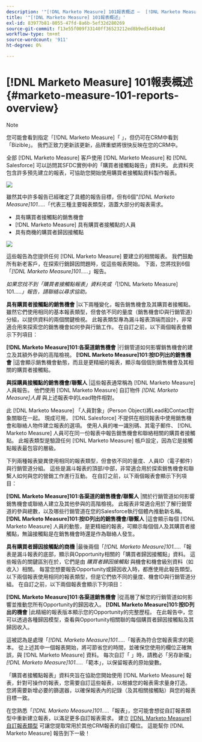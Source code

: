 ```yaml
---
description: '"[!DNL Marketo Measure] 101報表概述 —  [!DNL Marketo Measure]  — 產品檔案」'
title: '"[!DNL Marketo Measure] 101報表概述」'
exl-id: 83977b81-8055-47fd-8a6b-5ef32d280269
source-git-commit: f13e55f009f33140ff36523212ed8b9ed5449a4d
workflow-type: tm+mt
source-wordcount: '911'
ht-degree: 0%

---
```


# [!DNL Marketo Measure] 101報表概述 {#marketo-measure-101-reports-overview}

>[!NOTE]
>
>您可能會看到指定「[!DNL Marketo Measure]「 」，但仍可在CRM中看到「Bizible」。 我們正致力更新該更新，品牌重塑將很快反映在您的CRM中。

全部 [!DNL Marketo Measure] 客戶使用 [!DNL Marketo Measure] 和 [!DNL Salesforce] 可以訪問其SFDC實例中的「購買者接觸點報告」資料夾。 此資料夾包含許多預先建立的報表，可協助您開始使用購買者接觸點資料製作報表。

![](assets/bizible-101-reports-overview-1.png)

雖然其中許多報告已經確定了具體的報告目標，但有6個&quot;_[!DNL Marketo Measure]101....._「代表三種主要報表類型，涵蓋大部分的報表需求。

* 具有購買者接觸點的銷售機會
* [!DNL Marketo Measure] 具有購買者接觸點的人員
* 具有商機的購買者歸因接觸點

![](assets/bizible-101-reports-overview-2.png)

這些報告為您提供任何 [!DNL Marketo Measure] 要建立的相關報表。 我們鼓勵所有新老客戶，在探索行銷歸因問題時，從這些報表開始。 下面，您將找到6個「_[!DNL Marketo Measure]101....._」報告。

_如果您找不到「購買者接觸點報表」資料夾或「_[!DNL Marketo Measure] 101....._」報告，請聯絡以尋求協助。_

**具有購買者接觸點的銷售機會** |以下兩種變化，報告銷售機會及其購買者接觸點。 雖然它們使用相同的基本報表類型，但會依不同的量度（銷售機會ID與行銷管道）分組，以提供資料的兩個關鍵檢視。 此報表類型專為漏斗報表頂端而設計，非常適合用來探索您的銷售機會如何參與行銷工作。 在自訂之前，以下兩個報表會顯示下列項目：

**[!DNL Marketo Measure]101:各渠道銷售機會** |行銷管道如何影響銷售機會的建立及其額外參與的高階檢視。
**[!DNL Marketo Measure]101:按ID列出的銷售機會** |這會顯示銷售機會動態，而且是更精細的報表，顯示每個個別銷售機會及其相關的購買者接觸點。

**與採購員接觸點的銷售機會/聯繫人** |這些報表通常稱為 [!DNL Marketo Measure] 人員報告。 他們使用 [!DNL Marketo Measure] 自訂物件 _[!DNL Marketo Measure]人員_ 與上述報表中的Lead物件相對。

此 [!DNL Marketo Measure] 「人員對象」(Person Object)將Lead和Contact對象關聯在一起。 現成可用， [!DNL Salesforce] 不提供在相同報表中使用銷售機會和聯絡人物件建立報表的選項。 使用人員的唯一識別碼、其電子郵件、 [!DNL Marketo Measure] 人員可在同一份報表中報告銷售機會和聯絡相關的購買者接觸點。 此報表類型是驗證任何 [!DNL Marketo Measure] 帳戶設定，因為它是接觸點報表最包容的層級。

下列兩種報表變異使用相同的報表類型，但會依不同的量度、人員ID（電子郵件）與行銷管道分組。 這些是漏斗報表的頂部/中部，非常適合用於探索銷售機會和聯繫人如何與您的營銷工作進行互動。 在自訂之前，以下兩個報表會顯示下列項目：

**[!DNL Marketo Measure]101:各渠道的銷售機會/聯繫人** |關於行銷管道如何影響銷售機會或聯絡人建立及其他參與的高階檢視。 此報表非常適合用於了解行銷管道的參與總數，以及哪些行銷管道在您的Salesforce執行個體內推動新名稱。
**[!DNL Marketo Measure]101:按ID列出的銷售機會/聯繫人** |這會顯示每個 [!DNL Marketo Measure] 人員的動態，是更精細的報表，可顯示每個個人及其購買者接觸點，無論接觸點是在銷售機會時還是作為聯絡人發生。

**具有購買者歸因接觸點的商機** |最後兩個「_[!DNL Marketo Measure]101....._「報表是漏斗報表的底部，顯示與Opportunity相關的「購買者歸因接觸點」資料。 這些報告的關鍵區別在於，它們是由 _購買者歸因接觸點_ 與機會和機會級別資料（如收入）相關。 每當您想要報告Opportunity或歸因收入時，都應使用此報告類型。 以下兩個報表使用相同的報表類型，但是它們依不同的量度、機會ID與行銷管道分組。 在自訂之前，以下兩個報表會顯示下列項目：

**[!DNL Marketo Measure]101:各渠道銷售機會** |從高層了解您的行銷管道如何影響並推動您所有Opportunity的歸因收入。
**[!DNL Marketo Measure]101:按ID列出的機會** |此精細的報表版本顯示您的Opportunity的完整歷程。 在此報告中，您可以透過各種歸因模型，查看與Opportunity相關聯的每個購買者歸因接觸點及其歸因收入。

這被認為是處理「_[!DNL Marketo Measure]101....._「報表為符合您報表需求的範本。 從上述其中一個報表開始，將可節省您的時間，並確保您使用的欄位正確無誤，與 [!DNL Marketo Measure] 資料。 每次自訂「 」時，請務必「另存新檔」_[!DNL Marketo Measure]101....._「範本」，以保留報表的原始變數。

「購買者接觸點報表」資料夾旨在協助您開始使用 [!DNL Marketo Measure] 報表，針對可操作的報表，您需要自訂這些報表，以根據您的報表需求量身打造。 您將需要新增必要的篩選器，以確保報表內的記錄（及其相關接觸點）與您的報表目標一致。

在您熟悉「_[!DNL Marketo Measure]101....._「報表」，您可能會想從自訂報表類型中重新建立報表，以滿足更多自訂報表需求。 建立 [[!DNL Marketo Measure] 自訂報表類型](/help/marketo-measure-salesforce-reporting/new-report-types/creating-custom-marketo-measure-report-types.md) 可讓您提取常用於其他CRM報表的自訂欄位。 這能幫你 [!DNL Marketo Measure] 報告到下一級！
